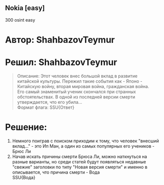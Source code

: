 ## Nokia [easy]
300
osint easy

# Автор: ShahbazovTeymur
# Решил: ShahbazovTeymur

> Описание: Этот человек внес большой вклад в развитие китайской культуры. Пережил такие события как - Японо - Китайскую войну, вторая мировая война, гражданская война.<br>
Его самый знаменитый ученик скончался при странных обстоятельствах. В одной из последней версии смерти утверждается, что его убила...<br>
Формат флага: SSU{Ответ}<br>

# Решение:
1. Немного поиграв с поиском приходим к тому, что человек "внесший вклад..." - это Ип Ман, а один из самых популярных его учеников - Брюс Ли<br>
2. Начав искать причины смерти Брюса Ли, можно наткнуться на разные варианты, но среди статей будут появляться недавные "свежие" заголовки по типу "Новая версия смерти" и именно в описывается, что причина смерти - Вода<br>
SSU{Вода}